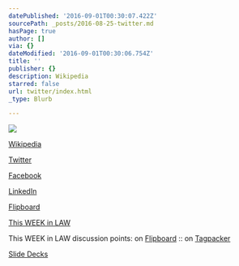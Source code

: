 ```yaml
---
datePublished: '2016-09-01T00:30:07.422Z'
sourcePath: _posts/2016-08-25-twitter.md
hasPage: true
author: []
via: {}
dateModified: '2016-09-01T00:30:06.754Z'
title: ''
publisher: {}
description: Wikipedia
starred: false
url: twitter/index.html
_type: Blurb

---
```

![](https://the-grid-user-content.s3-us-west-2.amazonaws.com/4ff1879b-e6a2-41a2-bb9c-4726d807cd29.jpg)

[Wikipedia][0]

[Twitter][1]

[Facebook][2]

[LinkedIn][3]

[Flipboard][4]

[This WEEK in LAW][5]

This WEEK in LAW discussion points: on [Flipboard][6] :: on [Tagpacker][7]

[Slide Decks][8]

[0]: https://en.wikipedia.org/wiki/Denise_Howell "Denise Howell, Wikipedia"
[1]: http://twitter.com/dhowell "Twitter"
[2]: http://facebook.com/denisehowell "Facebook"
[3]: https://www.linkedin.com/in/denisehowell "LinkedIn"
[4]: https://flipboard.com/@dhowell "Flipboard"
[5]: https://twit.tv/shows/this-week-in-law "This WEEK in LAW"
[6]: https://flipboard.com/@dhowell/this-week-in-law-696doq5my "Possible TWiL discussion topics, aggregated on Flipboard "
[7]: https://tagpacker.com/user/thisweekinlaw "TWiL discussion points"
[8]: http://www.slideshare.net/denisehowell/presentations "Slide Decks"